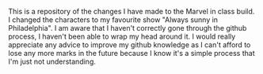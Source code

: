 This is a repository of the changes I have made to the Marvel in class build. I changed the characters to my favourite show "Always sunny in Philadelphia".
I am aware that I haven't correctly gone through the github process, I haven't been able to wrap my head around it. I would really appreciate any advice to improve my github knowledge as I can't afford to lose any more marks in the future because I know it's a simple process that I'm just not understanding.
